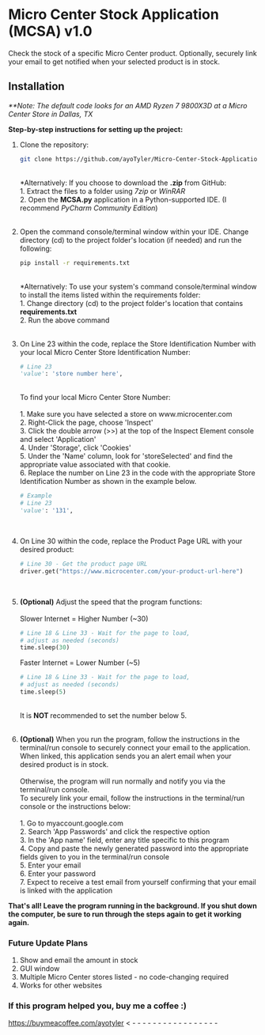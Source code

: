 # Micro Center Stock Application (MCSA) v1.0

Check the stock of a specific Micro Center product. Optionally, securely link your email to get notified when your selected product is in stock. 

## Installation

<i>**Note: The default code looks for an AMD Ryzen 7 9800X3D at a Micro Center Store in Dallas, TX</i>


<b>Step-by-step instructions for setting up the project:</b>
    <br>
1.  Clone the repository:
    ```bash
    git clone https://github.com/ayoTyler/Micro-Center-Stock-Application.git
    ```
    <br>
    *Alternatively: If you choose to download the <b>.zip</b> from GitHub:<br>
    1. Extract the files to a folder using <i>7zip</i> or <i>WinRAR</i> <br>
    2. Open the <b>MCSA.py</b> application in a Python-supported IDE. (I recommend <i>PyCharm Community Edition</i>) <br>
    <br>
2.  Open the command console/terminal window within your IDE. Change directory (cd) to the project folder's location (if needed) and run the following:
    ```bash
    pip install -r requirements.txt
    ```
    <br>
    *Alternatively: To use your system's command console/terminal window to install the items listed within the requirements folder:<br>
    1. Change directory (cd) to the project folder's location that contains <b>requirements.txt</b> <br>
    2. Run the above command<br>
    <br>
3.  On Line 23 within the code, replace the Store Identification Number with your local Micro Center Store Identification Number:
    ```python
    # Line 23
    'value': 'store number here',
    ```
    <br>
    To find your local Micro Center Store Number:<br>
    <br>
    1. Make sure you have selected a store on www.microcenter.com<br>
    2. Right-Click the page, choose 'Inspect'<br>
    3. Click the double arrow (>>) at the top of the Inspect Element console and select 'Application'<br>
    4. Under 'Storage', click 'Cookies'<br>
    5. Under the 'Name' column, look for 'storeSelected' and find the appropriate value associated with that cookie.<br>
    6. Replace the number on Line 23 in the code with the appropriate Store Identification Number as shown in the example below.<br>
    
    ```python
    # Example
    # Line 23
    'value': '131',
    ```
    <br>
4.  On Line 30 within the code, replace the Product Page URL with your desired product:
    ```python
    # Line 30 - Get the product page URL
    driver.get("https://www.microcenter.com/your-product-url-here")
    ```
    <br>
5.  <b>(Optional)</b> Adjust the speed that the program functions:
    <br>
    <br>
    Slower Internet = Higher Number (~30)
    ```python
    # Line 18 & Line 33 - Wait for the page to load, 
    # adjust as needed (seconds)
    time.sleep(30)
    ```
   
    Faster Internet = Lower Number (~5)
    ```python
    # Line 18 & Line 33 - Wait for the page to load, 
    # adjust as needed (seconds)
    time.sleep(5)
    ```
    <br>
    It is <b> NOT </b> recommended to set the number below 5.
    <br>
    <br>
6.  <b>(Optional)</b> When you run the program, follow the instructions in the terminal/run console to securely connect your email to the application. When linked, this application sends you an alert email when your desired product is in stock.<br>
    <br>
    Otherwise, the program will run normally and notify you via the terminal/run console.<br>
    To securely link your email, follow the instructions in the terminal/run console or the instructions below:<br>
    <br>
    1\. Go to myaccount.google.com<br>
    2\. Search 'App Passwords' and click the respective option<br>
    3\. In the 'App name' field, enter any title specific to this program<br>
    4\. Copy and paste the newly generated password into the appropriate fields given to you in the terminal/run console<br>
    5\. Enter your email<br> 
    6\. Enter your password<br>
    7\. Expect to receive a test email from yourself confirming that your email is linked with the application<br>

<b> That's all! Leave the program running in the background. If you shut down the computer, be sure to run through the steps again to get it working again. </b>

### Future Update Plans

1.  Show and email the amount in stock<br>
2.  GUI window<br>
3.  Multiple Micro Center stores listed - no code-changing required<br>
4.  Works for other websites<br>


### If this program helped you, buy me a coffee :)<br>

https://buymeacoffee.com/ayotyler     < - - - - - - - - - - - - - - - - - 
<br>
<br>